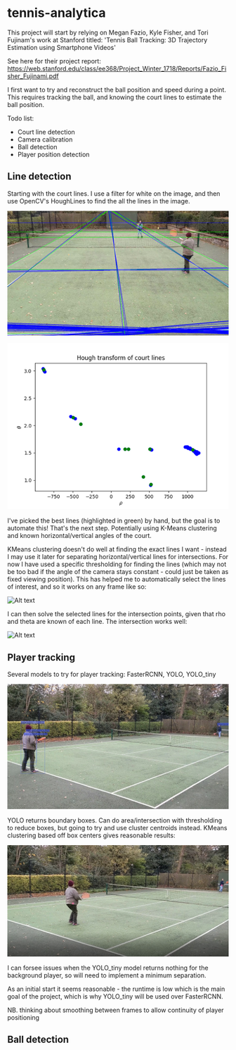 # tennis-analytica

This project will start by relying on Megan Fazio, Kyle Fisher, and Tori Fujinam's work at Stanford titled:
'Tennis Ball Tracking: 3D Trajectory Estimation using Smartphone Videos'

See here for their project report: https://web.stanford.edu/class/ee368/Project_Winter_1718/Reports/Fazio_Fisher_Fujinami.pdf

I first want to try and reconstruct the ball position and speed during a point. This requires tracking the ball, and knowing the court lines to estimate the ball position.


Todo list:

* Court line detection
* Camera calibration
* Ball detection
* Player position detection

## Line detection

Starting with the court lines. I use a filter for white on the image, and then use OpenCV's HoughLines to find the all the lines in the image.

![Alt text](saved_plots/best_selected.png?raw=true "Title")

![Alt text](saved_plots/rho_theta_plot.png?raw=true "Title")

I've picked the best lines (highlighted in green) by hand, but the goal is to automate this! That's the next step. Potentially using K-Means clustering and known horizontal/vertical angles of the court.


KMeans clustering doesn't do well at finding the exact lines I want - instead I may use it later for separating horizontal/vertical lines for intersections. For now I have used a specific thresholding for finding the lines (which may not be too bad if the angle of the camera stays constant - could just be taken as fixed viewing position). This has helped me to automatically select the lines of interest, and so it works on any frame like so:

![Alt text](saved_plots/best_selection-thresholding.png?raw=true "Title")

I can then solve the selected lines for the intersection points, given that rho and theta are known of each line.
The intersection works well:

![Alt text](saved_plots/intersections_found.png?raw=true "Title")


## Player tracking

Several models to try for player tracking: FasterRCNN, YOLO, YOLO_tiny

![Alt text](saved_plots/player_identification_YOLO.jpg?raw=true "Title")

YOLO returns boundary boxes. Can do area/intersection with thresholding to reduce boxes, but going to try and use cluster centroids instead.
KMeans clustering based off box centers gives reasonable results:

![Alt text](saved_plots/YOLO_tiny_centroids.PNG?raw=true "Title")

I can forsee issues when the YOLO_tiny model returns nothing for the background player, so will need to implement a minimum separation.

As an initial start it seems reasonable - the runtime is low which is the main goal of the project, which is why YOLO_tiny will be used over FasterRCNN.

NB. thinking about smoothing between frames to allow continuity of player positioning

## Ball detection



